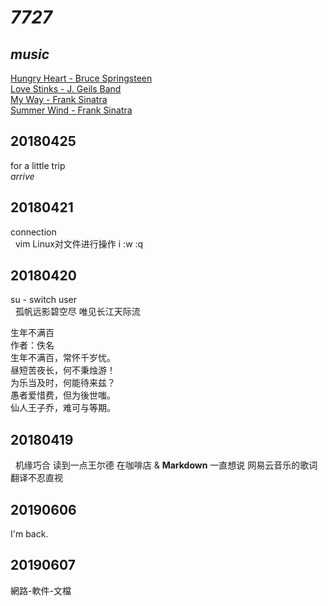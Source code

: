 # _7727_

## _music_

   [Hungry Heart - Bruce Springsteen](http://music.163.com/#/song?id=26367104)  
   [Love Stinks - J. Geils Band](http://music.163.com/#/song?id=19193363)  
   [My Way - Frank Sinatra](http://music.163.com/#/song?id=22174742)  
   [Summer Wind - Frank Sinatra](http://music.163.com/#/song?id=509781605)  
   
## 20180425

   for a little trip  
   _arrive_  

## 20180421

   connection  
   vim Linux对文件进行操作 i :w :q  
   
## 20180420

   su - switch user  
   孤帆远影碧空尽 唯见长江天际流  
     
   生年不满百  
   作者：佚名  
   生年不满百，常怀千岁忧。  
   昼短苦夜长，何不秉烛游！  
   为乐当及时，何能待来兹？  
   愚者爱惜费，但为後世嗤。  
   仙人王子乔，难可与等期。  
   
## 20180419
   机缘巧合  读到一点王尔德  在咖啡店  & **Markdown**  一直想说  网易云音乐的歌词翻译不忍直视  
## 20190606
   I'm back.  
## 20190607
   網路-軟件-文檔  
 
   
